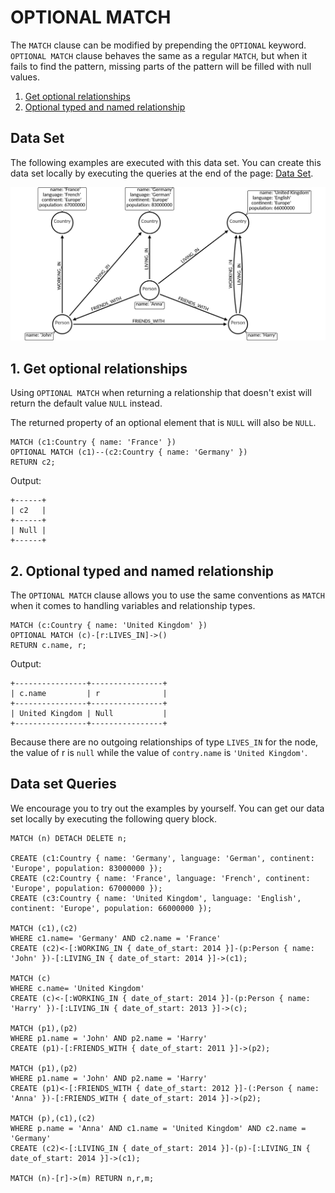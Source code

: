 # OPTIONAL MATCH

The `MATCH` clause can be modified by prepending the `OPTIONAL` keyword. `OPTIONAL MATCH` clause behaves the same as a regular `MATCH`, but when it fails to find the pattern, missing parts of the pattern will be filled with null values.

1. [Get optional relationships](optional-match.md#1-get-optional-relationships)
2. [Optional typed and named relationship](optional-match.md#2-optional-typed-and-named-relationship)

## Data Set

The following examples are executed with this data set. You can create this data set locally by executing the queries at the end of the page: [Data Set](optional-match.md#data-set-queries).

![](https://raw.githubusercontent.com/g-despot/images/master/data_set.png)

## 1. Get optional relationships

Using `OPTIONAL MATCH` when returning a relationship that doesn't exist will return the default value `NULL` instead.

The returned property of an optional element that is `NULL` will also be `NULL`.

```text
MATCH (c1:Country { name: 'France' })
OPTIONAL MATCH (c1)--(c2:Country { name: 'Germany' })
RETURN c2;
```

Output:

```text
+------+
| c2   |
+------+
| Null |
+------+
```

## 2. Optional typed and named relationship

The `OPTIONAL MATCH` clause allows you to use the same conventions as `MATCH` when it comes to handling variables and relationship types.

```text
MATCH (c:Country { name: 'United Kingdom' })
OPTIONAL MATCH (c)-[r:LIVES_IN]->()
RETURN c.name, r;
```

Output:

```text
+----------------+----------------+
| c.name         | r              |
+----------------+----------------+
| United Kingdom | Null           |
+----------------+----------------+
```

Because there are no outgoing relationships of type `LIVES_IN` for the node, the value of r is `null` while the value of `contry.name` is `'United Kingdom'`.

## Data set Queries

We encourage you to try out the examples by yourself. You can get our data set locally by executing the following query block.

```text
MATCH (n) DETACH DELETE n;

CREATE (c1:Country { name: 'Germany', language: 'German', continent: 'Europe', population: 83000000 });
CREATE (c2:Country { name: 'France', language: 'French', continent: 'Europe', population: 67000000 });
CREATE (c3:Country { name: 'United Kingdom', language: 'English', continent: 'Europe', population: 66000000 });

MATCH (c1),(c2)
WHERE c1.name= 'Germany' AND c2.name = 'France'
CREATE (c2)<-[:WORKING_IN { date_of_start: 2014 }]-(p:Person { name: 'John' })-[:LIVING_IN { date_of_start: 2014 }]->(c1);

MATCH (c)
WHERE c.name= 'United Kingdom'
CREATE (c)<-[:WORKING_IN { date_of_start: 2014 }]-(p:Person { name: 'Harry' })-[:LIVING_IN { date_of_start: 2013 }]->(c);

MATCH (p1),(p2)
WHERE p1.name = 'John' AND p2.name = 'Harry'
CREATE (p1)-[:FRIENDS_WITH { date_of_start: 2011 }]->(p2);

MATCH (p1),(p2)
WHERE p1.name = 'John' AND p2.name = 'Harry'
CREATE (p1)<-[:FRIENDS_WITH { date_of_start: 2012 }]-(:Person { name: 'Anna' })-[:FRIENDS_WITH { date_of_start: 2014 }]->(p2);

MATCH (p),(c1),(c2)
WHERE p.name = 'Anna' AND c1.name = 'United Kingdom' AND c2.name = 'Germany'
CREATE (c2)<-[:LIVING_IN { date_of_start: 2014 }]-(p)-[:LIVING_IN { date_of_start: 2014 }]->(c1);

MATCH (n)-[r]->(m) RETURN n,r,m;
```

